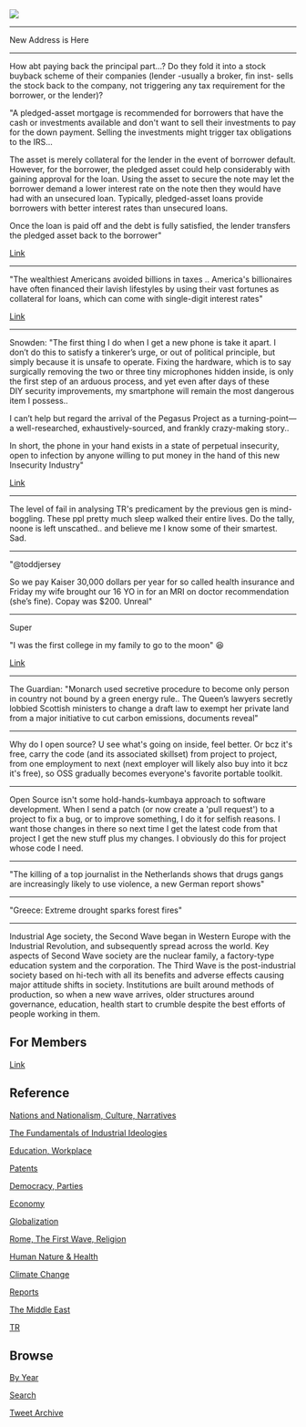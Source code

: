
<img src="https://drive.google.com/uc?export=view&id=1B2wf9R7AMH1d7Vw6e2mucLbIQ5NSjir7"/>

---

New Address is Here

---

How abt paying back the principal part...? Do they fold it into a
stock buyback scheme of their companies (lender -usually a broker, fin
inst- sells the stock back to the company, not triggering any tax
requirement for the borrower, or the lender)?

"A pledged-asset mortgage is recommended for borrowers that have the
cash or investments available and don't want to sell their investments
to pay for the down payment. Selling the investments might trigger tax
obligations to the IRS...

The asset is merely collateral for the lender in the event of borrower
default. However, for the borrower, the pledged asset could help
considerably with gaining approval for the loan. Using the asset to
secure the note may let the borrower demand a lower interest rate on
the note then they would have had with an unsecured loan. Typically,
pledged-asset loans provide borrowers with better interest rates than
unsecured loans.

Once the loan is paid off and the debt is fully satisfied, the lender
transfers the pledged asset back to the borrower"

[Link](https://www.investopedia.com/terms/p/pledgedasset.asp)

---

"The wealthiest Americans avoided billions in taxes .. America's
billionaires have often financed their lavish lifestyles by using
their vast fortunes as collateral for loans, which can come with
single-digit interest rates"

[Link](https://www.businessinsider.com/american-billionaires-tax-avoidance-income-wealth-borrow-money-propublica-2021-6)

---

Snowden: "The first thing I do when I get a new phone is take it
apart. I don’t do this to satisfy a tinkerer’s urge, or out of
political principle, but simply because it is unsafe to
operate. Fixing the hardware, which is to say surgically removing the
two or three tiny microphones hidden inside, is only the first step of
an arduous process, and yet even after days of these DIY security
improvements, my smartphone will remain the most dangerous item I
possess..

I can’t help but regard the arrival of the Pegasus Project as a
turning-point—a well-researched, exhaustively-sourced, and frankly
crazy-making story..

In short, the phone in your hand exists in a state of perpetual
insecurity, open to infection by anyone willing to put money in the
hand of this new Insecurity Industry"

[Link](https://edwardsnowden.substack.com/p/ns-oh-god-how-is-this-legal)

---

The level of fail in analysing TR's predicament by the previous gen is
mind-boggling. These ppl pretty much sleep walked their entire
lives. Do the tally, noone is left unscathed.. and believe me I know
some of their smartest. Sad.

---

"@toddjersey

So we pay Kaiser 30,000 dollars per year for so called health
insurance and Friday my wife brought our 16 YO in for an MRI on doctor
recommendation (she’s fine). Copay was $200. Unreal"

---

Super

"I was the first college in my family to go to the moon" 😆

[Link](https://youtu.be/-_p287UVkEw?t=50)

---

The Guardian: "Monarch used secretive procedure to become only person
in country not bound by a green energy rule.. The Queen’s lawyers
secretly lobbied Scottish ministers to change a draft law to exempt
her private land from a major initiative to cut carbon emissions,
documents reveal"

---

Why do I open source? U see what's going on inside, feel better. Or
bcz it's free, carry the code (and its associated skillset) from
project to project, from one employment to next (next employer will
likely also buy into it bcz it's free), so OSS gradually becomes
everyone's favorite portable toolkit. 

---

Open Source isn't some hold-hands-kumbaya approach to software
development. When I send a patch (or now create a 'pull request') to a
project to fix a bug, or to improve something, I do it for selfish
reasons. I want those changes in there so next time I get the latest
code from that project I get the new stuff plus my changes. I
obviously do this for project whose code I need.

---

"The killing of a top journalist in the Netherlands shows that drugs
gangs are increasingly likely to use violence, a new German report
shows"

---

"Greece: Extreme drought sparks forest fires"

---

Industrial Age society, the Second Wave began in Western Europe with
the Industrial Revolution, and subsequently spread across the
world. Key aspects of Second Wave society are the nuclear family, a
factory-type education system and the corporation. The Third Wave is
the post-industrial society based on hi-tech with all its benefits and
adverse effects causing major attitude shifts in society. Institutions
are built around methods of production, so when a new wave arrives,
older structures around governance, education, health start to crumble
despite the best efforts of people working in them.

## For Members

[Link](https://thirdwave-members.herokuapp.com)

## Reference

[Nations and Nationalism, Culture, Narratives](/2013/02/nations-and-nationalism.md)

[The Fundamentals of Industrial Ideologies](/2011/04/fundamentals-of-industrial-ideologies.md)

[Education, Workplace](2017/09/education-workplace.md)

[Patents](/2018/09/patents.md)

[Democracy, Parties](/2016/11/democracy.md)

[Economy](/2018/05/economy.md)

[Globalization](/2018/09/globalization.md)

[Rome, The First Wave, Religion](/2017/12/rome.md)

[Human Nature & Health](/2020/07/human-nature.md)

[Climate Change](/2018/12/climate.md)

[Reports](/2019/05/reports.md)

[The Middle East](/2019/07/middleeast.md)

[TR](../tr)

## Browse

[By Year](years.md)

[Search](search.html)

[Tweet Archive](/tweets/README.md)


